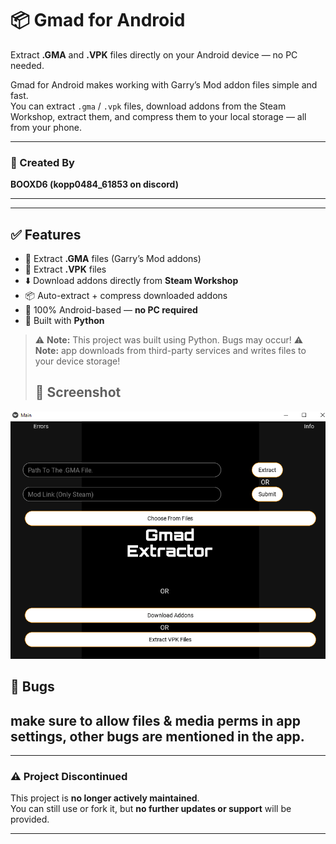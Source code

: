 # 📦 Gmad for Android

Extract **.GMA** and **.VPK** files directly on your Android device — no PC needed.

Gmad for Android makes working with Garry’s Mod addon files simple and fast.  
You can extract `.gma` / `.vpk` files, download addons from the Steam Workshop, extract them, and compress them to your local storage — all from your phone.

---

### 👤 Created By

**BOOXD6 (kopp0484_61853 on discord)**

---

---

## ✅ Features

- 📁 Extract **.GMA** files (Garry’s Mod addons)
- 🔧 Extract **.VPK** files
- ⬇️ Download addons directly from **Steam Workshop**
- 📦 Auto-extract + compress downloaded addons
- 📱 100% Android-based — **no PC required**
- 🐍 Built with **Python**

> ⚠️ **Note:** This project was built using Python. Bugs may occur!
> ⚠️ **Note:** app downloads from third-party services and writes files to your device storage!
> ## 📸 Screenshot

![App Screenshot](https://github.com/BOOXD6/Gmad-for-android/blob/main/gmad_screenshot.png)

## 🔧 Bugs
   make sure to allow files & media perms in app settings, other bugs are mentioned in the app.
---

---

### ⚠️ Project Discontinued

This project is **no longer actively maintained**.  
You can still use or fork it, but **no further updates or support** will be provided.

---


